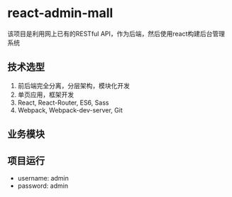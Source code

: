 # react-admin-mall

该项目是利用网上已有的RESTful API，作为后端，然后使用react构建后台管理系统

## 技术选型

1. 前后端完全分离，分层架构，模块化开发
2. 单页应用，框架开发
3. React, React-Router, ES6, Sass
4. Webpack, Webpack-dev-server, Git

## 业务模块



## 项目运行

- username: admin
- password: admin